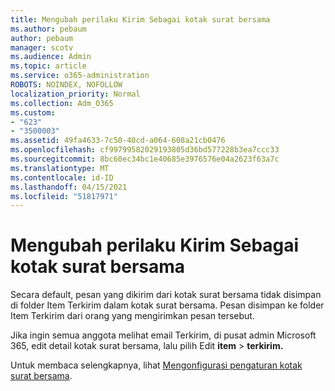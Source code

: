 ```yaml
---
title: Mengubah perilaku Kirim Sebagai kotak surat bersama
ms.author: pebaum
author: pebaum
manager: scotv
ms.audience: Admin
ms.topic: article
ms.service: o365-administration
ROBOTS: NOINDEX, NOFOLLOW
localization_priority: Normal
ms.collection: Adm_O365
ms.custom:
- "623"
- "3500003"
ms.assetid: 49fa4633-7c50-40cd-a064-608a21cb0476
ms.openlocfilehash: cf99799582029193805d36bd577228b3ea7ccc33
ms.sourcegitcommit: 8bc60ec34bc1e40685e3976576e04a2623f63a7c
ms.translationtype: MT
ms.contentlocale: id-ID
ms.lasthandoff: 04/15/2021
ms.locfileid: "51817971"
---
```

# <a name="changing-shared-mailbox-send-as-behavior"></a>Mengubah perilaku Kirim Sebagai kotak surat bersama

Secara default, pesan yang dikirim dari kotak surat bersama tidak disimpan di folder Item Terkirim dalam kotak surat bersama. Pesan disimpan ke folder Item Terkirim dari orang yang mengirimkan pesan tersebut.
  
Jika ingin semua anggota melihat email Terkirim, di pusat admin Microsoft 365, edit detail kotak surat bersama, lalu pilih Edit **item** \> **terkirim.**
  
Untuk membaca selengkapnya, lihat [Mengonfigurasi pengaturan kotak surat bersama](https://docs.microsoft.com/microsoft-365/admin/email/configure-a-shared-mailbox#allow-everyone-to-see-the-sent-email-the-replies).
  